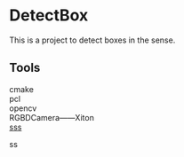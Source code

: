 # DetectBox
This is a project to detect boxes in the sense. 
## Tools ## 
cmake  
pcl  
opencv  
RGBDCamera——Xiton  
[sss](#1)
<div id="1">ss</div>
